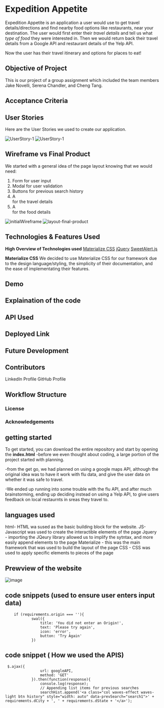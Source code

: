 # Expedition Appetite

Expedition Appetite is an application a user would use to get travel details/directions and find nearby food options like restaurants, near your destination. The user would first enter their *travel details* and tell us what *type of food* they were interested in. Then we would return back their travel details from a Google API and restaurant details of the Yelp API.

Now the user has their travel itinerary and options for places to eat!


## Objective of Project

This is our project of a group assignment which included the team members Jake Novelli, Serena Chandler, and Cheng Tang.



## Acceptance Criteria





## User Stories

Here are the User Stories we used to create our application.

![UserStory-1](./assets/user-story/user-story-1.png) ![UserStory-1](./assets/user-story/user-story-2.png)






## Wireframe vs Final Product

We started with a general idea of the page layout knowing that we would need:
1. Form for user input
2. Modal for user validation
3. Buttons for previous search history
4. A <div> for the travel details
5. A <div> for the food details


![initialWireframe](./assets/wireframe/wireframe-1.png)
![layout-final-product](./assets/wireframe/layout-final-product.PNG)





## Technologies & Features Used

**High Overview of Technologies used**
[Materialize CSS](https://materializecss.com/)
[jQuery](https://jquery.com/)
[SweetAlert.js](https://sweetalert.js.org/)


**Materialize CSS**
We decided to use Materialize CSS for our framework due to the design language/styling, the simplicity of their documentation, and the ease of implementating their features.






## Demo
## Explaination of the code





## API Used





## Deployed Link





## Future Development





## Contributors
LinkedIn Profile
GitHub Profile



## Workflow Structure





### License




### Acknowledgements




## getting started
To get started, you can download the entire repository and start by opening the **index.html**
-before we even thought about coding, a large portion of the project started with planning.

-from the get go, we had planned on using a google maps API, although the original idea was to have it work with flu data, and give the user data on whether it was safe to travel.

-We ended up running into some trouble with the flu API, and after much brainstorming, ending up deciding instead on using a Yelp API, to give users feedback on local restaurnts in sreas they travel to.

## languages used
html- HTML wa sused as the basic building block for the website. 
JS- Javascript was used to create the interactible elements of the page
Jquery - importing the JQeury library allowed us to implify the sytntax, and more easily append elements to the page
Materialize - this was the main  framework that was used to build the layout of the page
CSS - CSS was used to apply specific elements to pieces of the page

## Prewview of the website

![image](siteGif.gif)


## code snippets (used to ensure user enters input data)
```
    if (requirements.origin === ''){ 
            swal({
                title: 'You did not enter an Origin!',
                text: 'Please try again',
                icon: 'error',
                button: 'Try Again'
            }) 
```

## code snippet ( How we used the APIS)
```
 $.ajax({
                url: googleAPI,
                method: 'GET'
            }).then(function(response){
                console.log(response);
                // Appending list items for previous searches
                searchHist.append('<a class="col waves-effect waves-light btn history" style="width: auto" data-prevSearch="search1">' + requirements.dCity + ', ' + requirements.dState + '</a>');
````